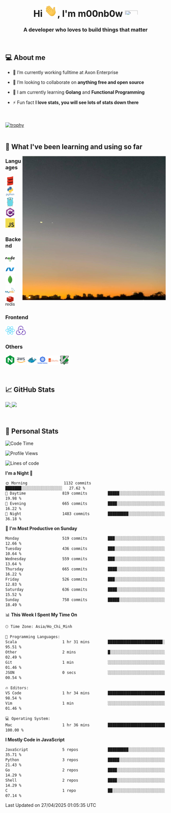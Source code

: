 <h1 align="center">Hi <img src="https://raw.githubusercontent.com/ABSphreak/ABSphreak/master/gifs/Hi.gif" width="40px" />,  I'm m00nb0w <img src="https://media.giphy.com/media/Xf7T7zOwZm9WbHvTap/giphy.gif" width="40px" height="20px"></h1>
<h3 align="center">A developer who loves to build things that matter</h3>

<br/>

## 💻 About me

- 🔭 I’m currently working fulltime at Axon Enterprise 

- 👯 I’m looking to collaborate on **anything free and open source**

- 🧠 I am currently learning **Golang** and **Functional Programming** 

- ⚡ Fun fact **I love stats, you will see lots of stats down there**



<br/><br/>[![trophy](https://github-profile-trophy.vercel.app/?username=m00nb0w&theme=nord&column=7)](https://github.com/ryo-ma/github-profile-trophy)<br/><br/>

## 🔧 What I've been learning and using so far

<img align="right" alt="readme" src="./assets/readme.jpg" width="450" height="450"/>

### Languages
<p align="left">
<img src="https://raw.githubusercontent.com/devicons/devicon/master/icons/scala/scala-original.svg" alt="scala" width="30" height="30" />
<img src="https://raw.githubusercontent.com/devicons/devicon/master/icons/python/python-original-wordmark.svg" alt="python" width="30" height="30" />
<img src="https://raw.githubusercontent.com/devicons/devicon/master/icons/go/go-original.svg" alt="go" width="30" height="30" />
<img src="https://raw.githubusercontent.com/devicons/devicon/master/icons/csharp/csharp-original.svg" alt="csharp" width="30" height="30" />
<img src="https://raw.githubusercontent.com/devicons/devicon/master/icons/javascript/javascript-original.svg" alt="js" width="30" height="30" />
</p>

### Backend
<p align="left">
<img src="https://raw.githubusercontent.com/devicons/devicon/master/icons/nodejs/nodejs-original-wordmark.svg" alt="nodejs" width="30" height="30" />
<img src="https://raw.githubusercontent.com/devicons/devicon/master/icons/dot-net/dot-net-original.svg" alt=".NET" width="30" height="30" />
<img src="https://raw.githubusercontent.com/devicons/devicon/master/icons/mongodb/mongodb-original.svg" alt="mongodb" width="30" height="30" />
<img src="https://raw.githubusercontent.com/devicons/devicon/master/icons/mysql/mysql-original-wordmark.svg" alt="mysql" width="30" height="30" />
<img src="https://raw.githubusercontent.com/devicons/devicon/master/icons/redis/redis-original-wordmark.svg" alt="redis" width="30" height="30" />
</p>

### Frontend
<p align="left">
<img src="https://raw.githubusercontent.com/devicons/devicon/master/icons/react/react-original.svg" alt="react" width="30" height="30" />
<img src="https://raw.githubusercontent.com/devicons/devicon/master/icons/redux/redux-original.svg" alt=".NET" width="30" height="30" />
</p>

### Others
<p align="left">
<img src="https://raw.githubusercontent.com/devicons/devicon/master/icons/nginx/nginx-original.svg" alt="nginx" width="30" height="30" />
<img src="https://raw.githubusercontent.com/github/explore/80688e429a7d4ef2fca1e82350fe8e3517d3494d/topics/aws/aws.png" alt="aws" width="30" height="30" />
<img src="https://raw.githubusercontent.com/devicons/devicon/master/icons/docker/docker-original.svg" alt="Docker" width="30" height="30" />
<img src="https://raw.githubusercontent.com/devicons/devicon/master/icons/kubernetes/kubernetes-plain-wordmark.svg" alt="Kubernetes" width="30" height="30" />
<img src="https://raw.githubusercontent.com/devicons/devicon/master/icons/ubuntu/ubuntu-plain-wordmark.svg" alt="Ubuntu" width="30" height="30" />
<img src="https://raw.githubusercontent.com/devicons/devicon/master/icons/vim/vim-original.svg" alt="Vim" width="30" height="30" />
</p>

<br/>

## 📈 GitHub Stats

<p>
<a href="https://github.com/m00nb0w">
  <img height="180em" src="https://github-readme-stats.vercel.app/api?username=m00nb0w&count_private=true&show_icons=true&include_all_commits=true&theme=darcula" />
  <img height="180em" src="http://github-readme-streak-stats.herokuapp.com?user=m00nb0w&theme=dark" />
</a>
</p>

<br/>

## 💪 Personal Stats
<!--START_SECTION:waka-->
![Code Time](http://img.shields.io/badge/Code%20Time-2%2C668%20hrs%2039%20mins-blue)

![Profile Views](http://img.shields.io/badge/Profile%20Views-0-blue)

![Lines of code](https://img.shields.io/badge/From%20Hello%20World%20I%27ve%20Written-8.3%20million%20lines%20of%20code-blue)

**I'm a Night 🦉** 

```text
🌞 Morning                1132 commits        ███████░░░░░░░░░░░░░░░░░░   27.62 % 
🌆 Daytime                819 commits         █████░░░░░░░░░░░░░░░░░░░░   19.98 % 
🌃 Evening                665 commits         ████░░░░░░░░░░░░░░░░░░░░░   16.22 % 
🌙 Night                  1483 commits        █████████░░░░░░░░░░░░░░░░   36.18 % 
```
📅 **I'm Most Productive on Sunday** 

```text
Monday                   519 commits         ███░░░░░░░░░░░░░░░░░░░░░░   12.66 % 
Tuesday                  436 commits         ███░░░░░░░░░░░░░░░░░░░░░░   10.64 % 
Wednesday                559 commits         ███░░░░░░░░░░░░░░░░░░░░░░   13.64 % 
Thursday                 665 commits         ████░░░░░░░░░░░░░░░░░░░░░   16.22 % 
Friday                   526 commits         ███░░░░░░░░░░░░░░░░░░░░░░   12.83 % 
Saturday                 636 commits         ████░░░░░░░░░░░░░░░░░░░░░   15.52 % 
Sunday                   758 commits         █████░░░░░░░░░░░░░░░░░░░░   18.49 % 
```


📊 **This Week I Spent My Time On** 

```text
🕑︎ Time Zone: Asia/Ho_Chi_Minh

💬 Programming Languages: 
Scala                    1 hr 31 mins        ████████████████████████░   95.51 % 
Other                    2 mins              █░░░░░░░░░░░░░░░░░░░░░░░░   02.49 % 
Git                      1 min               ░░░░░░░░░░░░░░░░░░░░░░░░░   01.46 % 
JSON                     0 secs              ░░░░░░░░░░░░░░░░░░░░░░░░░   00.54 % 

🔥 Editors: 
VS Code                  1 hr 34 mins        █████████████████████████   98.54 % 
Vim                      1 min               ░░░░░░░░░░░░░░░░░░░░░░░░░   01.46 % 

💻 Operating System: 
Mac                      1 hr 36 mins        █████████████████████████   100.00 % 
```

**I Mostly Code in JavaScript** 

```text
JavaScript               5 repos             █████████░░░░░░░░░░░░░░░░   35.71 % 
Python                   3 repos             █████░░░░░░░░░░░░░░░░░░░░   21.43 % 
Go                       2 repos             ████░░░░░░░░░░░░░░░░░░░░░   14.29 % 
Shell                    2 repos             ████░░░░░░░░░░░░░░░░░░░░░   14.29 % 
C                        1 repo              ██░░░░░░░░░░░░░░░░░░░░░░░   07.14 % 
```




 Last Updated on 27/04/2025 01:05:35 UTC
<!--END_SECTION:waka-->
